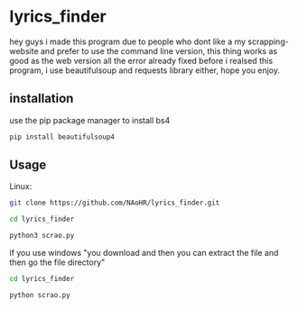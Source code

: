 # lyrics_finder
hey guys i made this program due to people who dont like a my scrapping-website and prefer to use the command line version, this thing works as good as the web version all the error already fixed before i realsed this program, i use beautifulsoup and requests library either, hope you enjoy.
## installation
use the pip package manager to install bs4

```bash
pip install beautifulsoup4
```
## Usage
Linux:

```bash
git clone https://github.com/NAoHR/lyrics_finder.git
```

```bash
cd lyrics_finder
```

```bash
python3 scrao.py
```

if you use windows
"you download and then you can extract the file and then go the file directory"

```cmd
cd lyrics_finder
```

```cmd
python scrao.py
```
